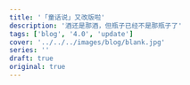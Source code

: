 ```yaml
---
title: '「童话说」又改版啦'
description: '酒还是那酒，但瓶子已经不是那瓶子了'
tags: ['blog', '4.0', 'update']
cover: '../../../images/blog/blank.jpg'
series: ''
draft: true
original: true
---
```

